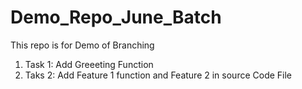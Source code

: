 # Demo_Repo_June_Batch
This repo is for Demo of Branching 

1) Task 1: Add Greeeting Function
2) Taks 2: Add  Feature 1 function and Feature 2 in source Code File 
